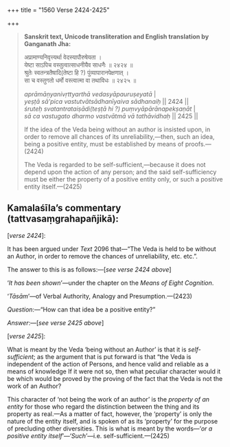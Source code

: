 +++
title = "1560 Verse 2424-2425"

+++
> **Sanskrit text, Unicode transliteration and English translation by Ganganath Jha:** 
>
> अप्रामाण्यनिवृत्त्यर्था वेदस्यापौरुषेयता ।  
> येष्टा साऽपिच वस्तुत्वात्साधनीयैव साधनैः ॥ २४२४ ॥  
> श्रुतेः स्वतन्त्रतैषादि(तेष्टा हि ?) पुंव्यापारानपेक्षणात् ।  
> सा च वस्तुगतो धर्मो वस्त्वात्मा वा तथाविधः ॥ २४२५ ॥ 
>
> *aprāmāṇyanivṛttyarthā vedasyāpauruṣeyatā* \|  
> *yeṣṭā sā'pica vastutvātsādhanīyaiva sādhanaiḥ* \|\| 2424 \|\|  
> *śruteḥ svatantrataiṣādi(teṣṭā hi ?) puṃvyāpārānapekṣaṇāt* \|  
> *sā ca vastugato dharmo vastvātmā vā tathāvidhaḥ* \|\| 2425 \|\| 
>
> If the idea of the Veda being without an author is insisted upon, in order to remove all chances of its unreliability,—then, such an idea, being a positive entity, must be established by means of proofs.—(2424) 
>
> The Veda is regarded to be self-sufficient,—because it does not depend upon the action of any person; and the said self-sufficiency must be either the property of a positive entity only, or such a positive entity itself.—(2425)



## Kamalaśīla’s commentary (tattvasaṃgrahapañjikā):

[*verse 2424*]:

It has been argued under *Text* 2096 that—“The Veda is held to be without an Author, in order to remove the chances of unreliability, etc. etc.”.

The answer to this is as follows:—[*see verse 2424 above*]

‘*It has been shown*’—under the chapter on the *Means of Eight Cognition*.

‘*Tāsām*’—of Verbal Authority, Analogy and Presumption.—(2423)

*Question*:—“How can that idea be a positive entity?”

*Answer*:—[*see verse 2425 above*]

[*verse 2425*]:

What is meant by the Veda ‘being without an Author’ is that it is *self-sufficient*; as the argument that is put forward is that “the Veda is independent of the action of Persons, and hence valid and reliable as a means of knowledge If it were not so, then what peculiar character would it be which would be proved by the proving of the fact that the Veda is not the work of an Author?

This character of ‘not being the work of an author’ is the *property of an entity* for those who regard the distinction between the thing and its property as real.—As a matter of fact, however, the ‘property’ is only the nature of the entity itself, and is spoken of as its ‘property’ for the purpose of precluding other diversities. This is what is meant by the words—‘*or a positive entity itself*’—‘*Such*’—i.e. self-sufficient.—(2425)


